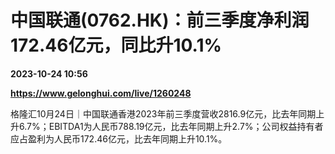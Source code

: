 # 中国联通(0762.HK)：前三季度净利润172.46亿元，同比升10.1%

**2023-10-24 10:56**

**https://www.gelonghui.com/live/1260248**

格隆汇10月24日｜中国联通香港2023年前三季度营收2816.9亿元，比去年同期上升6.7%；EBITDA1为人民币788.19亿元，比去年同期上升2.7%；公司权益持有者应占盈利为人民币172.46亿元，比去年同期上升10.1%。